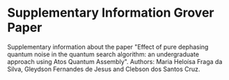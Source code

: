 # Supplementary Information Grover Paper
Supplementary information about the paper "Effect of pure dephasing quantum noise in the quantum search algorithm: an undergraduate approach using Atos Quantum Assembly". Authors: Maria Heloísa Fraga da Silva, Gleydson Fernandes de Jesus and Clebson dos Santos Cruz.
